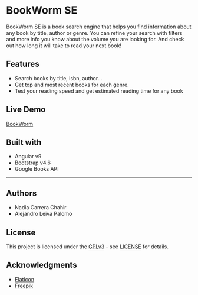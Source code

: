# BookWorm SE

BookWorm SE is a book search engine that helps you find information about any book by title, author or genre. You can refine your search with filters and more info you know about the volume you are looking for. And check out how long it will take to read your next book!

## Features
 - Search books by title, isbn, author...
 - Get top and most recent books for each genre.
 - Test your reading speed and get estimated reading time for any book

## Live Demo

[BookWorm]()

## Built with

 - Angular v9
 - Bootstrap v4.6
 - Google Books API

---
## Authors

 - Nadia Carrera Chahir
 - Alejandro Leiva Palomo

## License

This project is licensed under the [GPLv3](https://www.fsf.org/) - see [LICENSE](https://github.com/chachir/open-libra/blob/master/LICENSE.md) for details.

## Acknowledgments

 - [Flaticon](https://www.flaticon.com/)
 - [Freepik](https://www.freepik.com/)
